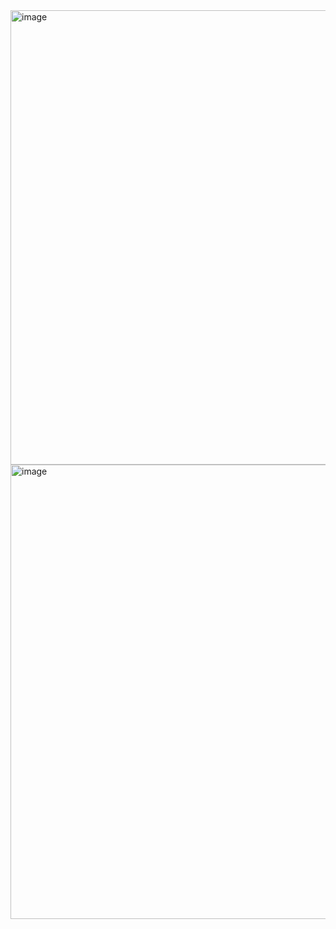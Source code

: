 <img width="727" alt="image" src="![Screenshot 2023-09-24 115844](https://github.com/Mamatha81230/photo/assets/135335331/1546fc48-c4c9-4561-8bdb-312ded549c10)">
 <img width="727" alt="image" src="![Screenshot 2023-09-24 115920](https://github.com/Mamatha81230/photo/assets/135335331/179b3e87-69e4-4dd6-b2c7-61a6aba2ec19)"
 >

